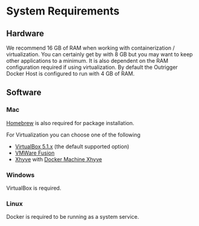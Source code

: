 # System Requirements

## Hardware

We recommend 16 GB of RAM when working with containerization / virtualization. You can certainly
get by with 8 GB but you may want to keep other applications to a minimum. It is also dependent on
the RAM configuration required if using virtualization. By default the Outrigger Docker Host is
configured to run with 4 GB of RAM.

## Software

### Mac
 
[Homebrew](http://brew.sh) is also required for package installation.

For Virtualization you can choose one of the following

* [VirtualBox 5.1.x](https://www.virtualbox.org/wiki/Downloads) (the default supported option)
* [VMWare Fusion](http://www.vmware.com/products/fusion.html)
* [Xhyve](https://github.com/mist64/xhyve#installation) with [Docker Machine Xhyve](https://github.com/zchee/docker-machine-driver-xhyve#install)
 
### Windows

VirtualBox is required.

### Linux

Docker is required to be running as a system service.
